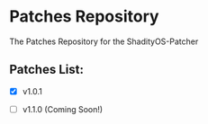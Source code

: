 # Patches Repository
The Patches Repository for the ShadityOS-Patcher
## Patches List:
- [x] v1.0.1
- [ ] v1.1.0 (Coming Soon!)

